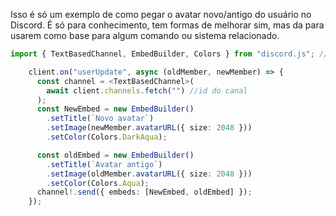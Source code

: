 Isso é só um exemplo de como pegar o avatar novo/antigo do usuário no Discord. É só para conhecimento, tem formas de melhorar sim, mas da para usarem como base para algum comando ou sistema relacionado.
```ts
import { TextBasedChannel, EmbedBuilder, Colors } from "discord.js"; // versão 14

    client.on("userUpdate", async (oldMember, newMember) => {
      const channel = <TextBasedChannel>(
        await client.channels.fetch("") //id do canal
      );
      const NewEmbed = new EmbedBuilder()
        .setTitle(`Novo avatar`)
        .setImage(newMember.avatarURL({ size: 2048 }))
        .setColor(Colors.DarkAqua);

      const oldEmbed = new EmbedBuilder()
        .setTitle(`Avatar antigo`)
        .setImage(oldMember.avatarURL({ size: 2048 }))
        .setColor(Colors.Aqua);
      channel!.send({ embeds: [NewEmbed, oldEmbed] });
    });
```
